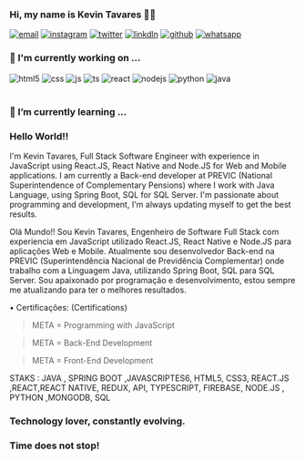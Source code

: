 ### Hi, my name is Kevin Tavares 👨‍💻

[![email](https://img.shields.io/badge/Gmail-D14836?style=for-the-badge&logo=gmail&logoColor=white)](greencorporate3@gmail.com)
[![instagram](https://img.shields.io/badge/Instagram-E4405F?style=for-the-badge&logo=instagram&logoColor=white)](https://www.instagram.com/kevintavares_6/)
[![twitter](https://img.shields.io/badge/Twitter-1DA1F2?style=for-the-badge&logo=twitter&logoColor=white)](
https://twitter.com/Kvtavares)
[![linkdln](https://img.shields.io/badge/LinkedIn-0077B5?style=for-the-badge&logo=linkedin&logoColor=white)](
https://www.linkedin.com/in/kevin-tavares-473091199/)
[![github](	https://img.shields.io/badge/GitHub-100000?style=for-the-badge&logo=github&logoColor=white)](https://github.com/Kevintavares33)
[![whatsapp](https://img.shields.io/badge/WhatsApp-25D366?style=for-the-badge&logo=whatsapp&logoColor=white)](https://wa.me/message/5T5KCG3OVEYSJ1)



### 🔭 I'm currently working on ...
<div style="display: inline_block">
  <img align="center" alt="html5" src="https://img.shields.io/badge/HTML5-E34F26?style=for-the-badge&logo=html5&logoColor=white" />
  <img align="center" alt="css" src="https://img.shields.io/badge/CSS3-1572B6?style=for-the-badge&logo=css3&logoColor=white" />
  <img align="center" alt="js" src="https://img.shields.io/badge/JavaScript-F7DF1E?style=for-the-badge&logo=javascript&logoColor=black" />
  <img align="center" alt="ts" src="https://img.shields.io/badge/TypeScript-007ACC?style=for-the-badge&logo=typescript&logoColor=white" />
  <img align="center" alt="react" src="https://img.shields.io/badge/React-20232A?style=for-the-badge&logo=react&logoColor=61DAFB" />
  <img align="center" alt="nodejs" src="https://img.shields.io/badge/Node.js-43853D?style=for-the-badge&logo=node.js&logoColor=white" />
  <img align="center" alt="python" src="https://img.shields.io/badge/Python-14354C?style=for-the-badge&logo=python&logoColor=white"/>
<img align="center" alt="java" src="https://img.shields.io/badge/Java-ED8B00?style=for-the-badge&logo=openjdk&logoColor=white" />
</div><br/>


### 🌱 I’m currently learning ...


### Hello World!!
I'm Kevin Tavares, Full Stack Software Engineer with experience in JavaScript using React.JS, React Native and Node.JS for Web and Mobile applications.
I am currently a Back-end developer at PREVIC (National Superintendence of Complementary Pensions) where I work with Java Language, using Spring Boot, SQL for SQL Server.
I'm passionate about programming and development, I'm always updating myself to get the best results.

Olá Mundo!!
Sou Kevin Tavares,  Engenheiro de Software Full Stack com  experiencia em JavaScript utilizado React.JS, React Native e Node.JS para aplicações Web e Mobile.
Atualmente sou desenvolvedor Back-end na PREVIC (Superintendência Nacional de Previdência Complementar) onde trabalho com a Linguagem Java, utilizando Spring Boot, SQL para SQL Server.
Sou apaixonado por programação e desenvolvimento, estou sempre me atualizando para ter o melhores resultados.

• Certificações:
(Certifications)

> META = Programming with JavaScript

> META = Back-End Development

> META = Front-End Development

STAKS : JAVA , SPRING BOOT ,JAVASCRIPTES6, HTML5, CSS3, REACT.JS ,REACT,REACT NATIVE, REDUX, API, TYPESCRIPT, FIREBASE, NODE.JS , PYTHON ,MONGODB, SQL

### Technology lover, constantly evolving.

### Time does not stop!

</div>
